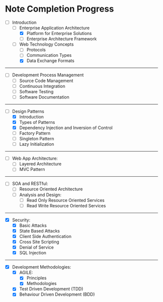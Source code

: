 # Note Completion Progress

- [ ] Introduction
    - [ ] Enterprise Application Architecture
      - [x] Platform for Enterprise Solutions
      - [ ] Enterprise Architecture Framework
    - [ ] Web Technology Concepts
      - [ ] Protocols
      - [ ] Communication Types
      - [x] Data Exchange Formats
---

  - [ ] Development Process Management
    - [ ] Source Code Management
    - [ ] Continuous Integration
    - [ ] Software Testing
    - [ ] Software Documentation
---

  - [ ] Design Patterns
    - [x] Introduction
    - [x] Types of Patterns
    - [x] Dependency Injection and Inversion of Control
    - [ ] Factory Pattern
    - [ ] Singleton Pattern
    - [ ] Lazy Initialization
---

  - [ ] Web App Architecture:
    - [ ] Layered Architecture
    - [ ] MVC Pattern
---

  - [ ] SOA and RESTful:
    - [ ] Resource Oriented Architecture
    - [ ] Analysis and Design:
      - [ ] Read Only Resource Oriented Services
      - [ ] Read Write Resource Oriented Services
---

  - [x] Security:
    - [x] Basic Attacks
    - [x] State Based Attacks
    - [x] Client Side Authentication
    - [x] Cross Site Scripting
    - [x] Denial of Service
    - [x] SQL Injection
---

  - [x] Development Methodologies:
    - [x] AGILE: 
      - [x] Principles
      - [x] Methodologies
    - [x] Test Driven Development (TDD)
    - [x] Behaviour Driven Development (BDD)
